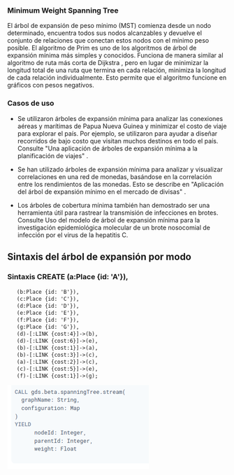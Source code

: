 
### Minimum Weight Spanning Tree

El árbol de expansión de peso mínimo (MST) comienza desde un nodo determinado, encuentra todos sus nodos alcanzables y devuelve el conjunto de relaciones que conectan estos nodos con el mínimo peso posible. El algoritmo de Prim es uno de los algoritmos de árbol de expansión mínima más simples y conocidos. Funciona de manera similar al algoritmo de ruta más corta de Dijkstra , pero en lugar de minimizar la longitud total de una ruta que termina en cada relación, minimiza la longitud de cada relación individualmente. Esto permite que el algoritmo funcione en gráficos con pesos negativos.

### Casos de uso

- Se utilizaron árboles de expansión mínima para analizar las conexiones aéreas y marítimas de Papua Nueva Guinea y minimizar el costo de viaje para explorar el país. Por ejemplo, se utilizaron para ayudar a diseñar recorridos de bajo costo que visitan muchos destinos en todo el país. Consulte "Una aplicación de árboles de expansión mínima a la planificación de viajes" .

- Se han utilizado árboles de expansión mínima para analizar y visualizar correlaciones en una red de monedas, basándose en la correlación entre los rendimientos de las monedas. Esto se describe en "Aplicación del árbol de expansión mínimo en el mercado de divisas" .

- Los árboles de cobertura mínima también han demostrado ser una herramienta útil para rastrear la transmisión de infecciones en brotes. Consulte Uso del modelo de árbol de expansión mínima para la investigación epidemiológica molecular de un brote nosocomial de infección por el virus de la hepatitis C.


## Sintaxis del árbol de expansión por modo

### Sintaxis	CREATE (a:Place {id: 'A'}),
       (b:Place {id: 'B'}),
       (c:Place {id: 'C'}),
       (d:Place {id: 'D'}),
       (e:Place {id: 'E'}),
       (f:Place {id: 'F'}),
       (g:Place {id: 'G'}),
       (d)-[:LINK {cost:4}]->(b),
       (d)-[:LINK {cost:6}]->(e),
       (b)-[:LINK {cost:1}]->(a),
       (b)-[:LINK {cost:3}]->(c),
       (a)-[:LINK {cost:2}]->(c),
       (c)-[:LINK {cost:5}]->(e),
       (f)-[:LINK {cost:1}]->(g);

![Alt text](./../../../images/sintaxis2.png)


